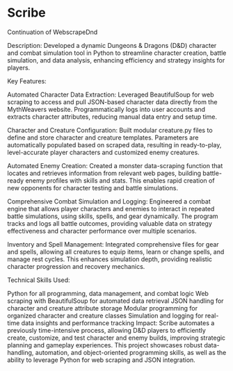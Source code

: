 # Scribe
Continuation of WebscrapeDnd

Description: Developed a dynamic Dungeons & Dragons (D&D) character and combat simulation tool in Python to streamline character creation, battle simulation, and data analysis, enhancing efficiency and strategy insights for players.

Key Features:

Automated Character Data Extraction: Leveraged BeautifulSoup for web scraping to access and pull JSON-based character data directly from the MythWeavers website. Programmatically logs into user accounts and extracts character attributes, reducing manual data entry and setup time.

Character and Creature Configuration: Built modular creature.py files to define and store character and creature templates. Parameters are automatically populated based on scraped data, resulting in ready-to-play, level-accurate player characters and customized enemy creatures.

Automated Enemy Creation: Created a monster data-scraping function that locates and retrieves information from relevant web pages, building battle-ready enemy profiles with skills and stats. This enables rapid creation of new opponents for character testing and battle simulations.

Comprehensive Combat Simulation and Logging: Engineered a combat engine that allows player characters and enemies to interact in repeated battle simulations, using skills, spells, and gear dynamically. The program tracks and logs all battle outcomes, providing valuable data on strategy effectiveness and character performance over multiple scenarios.

Inventory and Spell Management: Integrated comprehensive files for gear and spells, allowing all creatures to equip items, learn or change spells, and manage rest cycles. This enhances simulation depth, providing realistic character progression and recovery mechanics.

Technical Skills Used:

Python for all programming, data management, and combat logic
Web scraping with BeautifulSoup for automated data retrieval
JSON handling for character and creature attribute storage
Modular programming for organized character and creature classes
Simulation and logging for real-time data insights and performance tracking
Impact: Scribe automates a previously time-intensive process, allowing D&D players to efficiently create, customize, and test character and enemy builds, improving strategic planning and gameplay experiences. This project showcases robust data-handling, automation, and object-oriented programming skills, as well as the ability to leverage Python for web scraping and JSON integration.
